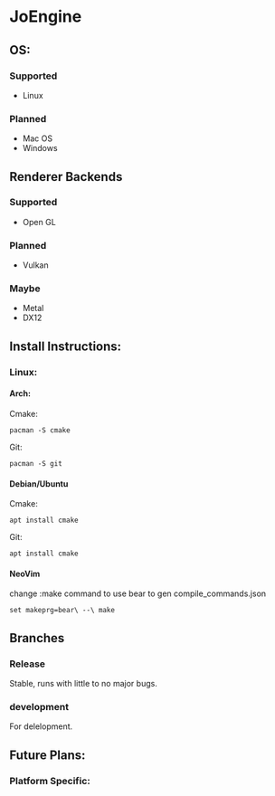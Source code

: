 # JoEngine
## OS:
### Supported
- Linux
### Planned
- Mac OS
- Windows

## Renderer Backends
### Supported
- Open GL
### Planned
- Vulkan
### Maybe
- Metal
- DX12

## Install Instructions:
### Linux:
#### Arch:
Cmake:

```
pacman -S cmake
```
Git:
```
pacman -S git
```

#### Debian/Ubuntu
Cmake:
```
apt install cmake
```
Git:
```
apt install cmake
```
#### NeoVim
change :make command to use bear to gen compile_commands.json
```
set makeprg=bear\ --\ make
```

## Branches
### Release 
Stable, runs with little to no major bugs.
### development
For delelopment.

## Future Plans:
 
### Platform Specific:


